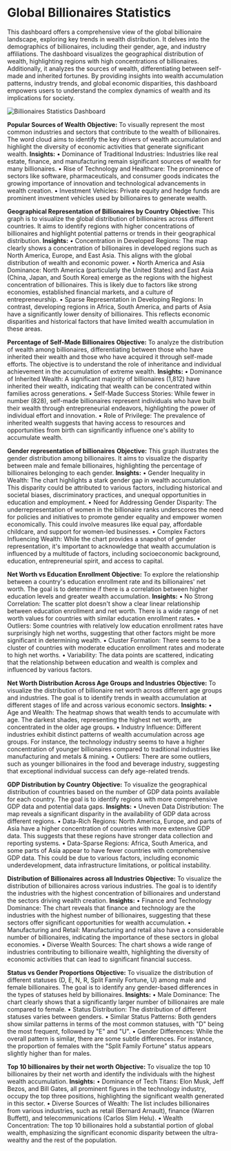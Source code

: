 # Global Billionaires Statistics #
This dashboard offers a comprehensive view of the global billionaire landscape, exploring key trends in wealth distribution. It delves into the demographics of billionaires, including their gender, age, and industry affiliations. The dashboard visualizes the geographical distribution of wealth, highlighting regions with high concentrations of billionaires. Additionally, it analyzes the sources of wealth, differentiating between self-made and inherited fortunes. By providing insights into wealth accumulation patterns, industry trends, and global economic disparities, this dashboard empowers users to understand the complex dynamics of wealth and its implications for society.

![Billionaires Statistics Dashboard](https://github.com/user-attachments/assets/c4ccebc1-68f0-419f-abd1-37f0531ff21d)

**Popular Sources of Wealth**
**Objective:** To visually represent the most common industries and sectors that contribute to the wealth of billionaires. The word cloud aims to identify the key drivers of wealth accumulation and highlight the diversity of economic activities that generate significant wealth.
**Insights:**
•	Dominance of Traditional Industries: Industries like real estate, finance, and manufacturing remain significant sources of wealth for many billionaires.
•	Rise of Technology and Healthcare: The prominence of sectors like software, pharmaceuticals, and consumer goods indicates the growing importance of innovation and technological advancements in wealth creation.
•	Investment Vehicles: Private equity and hedge funds are prominent investment vehicles used by billionaires to generate wealth.

**Geographical Representation of Billionaires by Country**
**Objective:** This graph is to visualize the global distribution of billionaires across different countries. It aims to identify regions with higher concentrations of billionaires and highlight potential patterns or trends in their geographical distribution.
**Insights:**
•	Concentration in Developed Regions: The map clearly shows a concentration of billionaires in developed regions such as North America, Europe, and East Asia. This aligns with the global distribution of wealth and economic power.
•	North America and Asia Dominance: North America (particularly the United States) and East Asia (China, Japan, and South Korea) emerge as the regions with the highest concentration of billionaires. This is likely due to factors like strong economies, established financial markets, and a culture of entrepreneurship.
•	Sparse Representation in Developing Regions: In contrast, developing regions in Africa, South America, and parts of Asia have a significantly lower density of billionaires. This reflects economic disparities and historical factors that have limited wealth accumulation in these areas.

**Percentage of Self-Made Billionaires**
**Objective:** To analyze the distribution of wealth among billionaires, differentiating between those who have inherited their wealth and those who have acquired it through self-made efforts. The objective is to understand the role of inheritance and individual achievement in the accumulation of extreme wealth.
**Insights:** 
•	Dominance of Inherited Wealth: A significant majority of billionaires (1,812) have inherited their wealth, indicating that wealth can be concentrated within families across generations.
•	Self-Made Success Stories: While fewer in number (828), self-made billionaires represent individuals who have built their wealth through entrepreneurial endeavors, highlighting the power of individual effort and innovation.
•	Role of Privilege: The prevalence of inherited wealth suggests that having access to resources and opportunities from birth can significantly influence one's ability to accumulate wealth.

**Gender representation of billionaires**
**Objective:** This graph illustrates the gender distribution among billionaires. It aims to visualize the disparity between male and female billionaires, highlighting the percentage of billionaires belonging to each gender.
**Insights:** 
•	Gender Inequality in Wealth: The chart highlights a stark gender gap in wealth accumulation. This disparity could be attributed to various factors, including historical and societal biases, discriminatory practices, and unequal opportunities in education and employment.
•	Need for Addressing Gender Disparity: The underrepresentation of women in the billionaire ranks underscores the need for policies and initiatives to promote gender equality and empower women economically. This could involve measures like equal pay, affordable childcare, and support for women-led businesses.
•	Complex Factors Influencing Wealth: While the chart provides a snapshot of gender representation, it's important to acknowledge that wealth accumulation is influenced by a multitude of factors, including socioeconomic background, education, entrepreneurial spirit, and access to capital.

**Net Worth vs Education Enrollment**
**Objective:** To explore the relationship between a country's education enrollment rate and its billionaires' net worth. The goal is to determine if there is a correlation between higher education levels and greater wealth accumulation.
**Insights:**
•	No Strong Correlation: The scatter plot doesn't show a clear linear relationship between education enrollment and net worth. There is a wide range of net worth values for countries with similar education enrollment rates.
•	Outliers: Some countries with relatively low education enrollment rates have surprisingly high net worths, suggesting that other factors might be more significant in determining wealth.
•	Cluster Formation: There seems to be a cluster of countries with moderate education enrollment rates and moderate to high net worths.
•	Variability: The data points are scattered, indicating that the relationship between education and wealth is complex and influenced by various factors.

**Net Worth Distribution Across Age Groups and Industries**
**Objective:** To visualize the distribution of billionaire net worth across different age groups and industries. The goal is to identify trends in wealth accumulation at different stages of life and across various economic sectors.
**Insights:**
•	Age and Wealth: The heatmap shows that wealth tends to accumulate with age. The darkest shades, representing the highest net worth, are concentrated in the older age groups.
•	Industry Influence: Different industries exhibit distinct patterns of wealth accumulation across age groups. For instance, the technology industry seems to have a higher concentration of younger billionaires compared to traditional industries like manufacturing and metals & mining.
•	Outliers: There are some outliers, such as younger billionaires in the food and beverage industry, suggesting that exceptional individual success can defy age-related trends.

**GDP Distribution by Country**
**Objective:** To visualize the geographical distribution of countries based on the number of GDP data points available for each country. The goal is to identify regions with more comprehensive GDP data and potential data gaps.
**Insights:**
•	Uneven Data Distribution: The map reveals a significant disparity in the availability of GDP data across different regions.
•	Data-Rich Regions: North America, Europe, and parts of Asia have a higher concentration of countries with more extensive GDP data. This suggests that these regions have stronger data collection and reporting systems.
•	Data-Sparse Regions: Africa, South America, and some parts of Asia appear to have fewer countries with comprehensive GDP data. This could be due to various factors, including economic underdevelopment, data infrastructure limitations, or political instability.

**Distribution of Billionaires across all Industries**
**Objective:** To visualize the distribution of billionaires across various industries. The goal is to identify the industries with the highest concentration of billionaires and understand the sectors driving wealth creation.
**Insights:**
•	Finance and Technology Dominance: The chart reveals that finance and technology are the industries with the highest number of billionaires, suggesting that these sectors offer significant opportunities for wealth accumulation.
•	Manufacturing and Retail: Manufacturing and retail also have a considerable number of billionaires, indicating the importance of these sectors in global economies.
•	Diverse Wealth Sources: The chart shows a wide range of industries contributing to billionaire wealth, highlighting the diversity of economic activities that can lead to significant financial success.

**Status vs Gender Proportions**
**Objective:** To visualize the distribution of different statuses (D, E, N, R, Split Family Fortune, U) among male and female billionaires. The goal is to identify any gender-based differences in the types of statuses held by billionaires.
**Insights:**
•	Male Dominance: The chart clearly shows that a significantly larger number of billionaires are male compared to female.
•	Status Distribution: The distribution of different statuses varies between genders.
•	Similar Status Patterns: Both genders show similar patterns in terms of the most common statuses, with "D" being the most frequent, followed by "E" and "U".
•	Gender Differences: While the overall pattern is similar, there are some subtle differences. For instance, the proportion of females with the "Split Family Fortune" status appears slightly higher than for males.

**Top 10 billionaires by their net worth**
**Objective:** To visualize the top 10 billionaires by their net worth and identify the individuals with the highest wealth accumulation.
**Insights:**
•	Dominance of Tech Titans: Elon Musk, Jeff Bezos, and Bill Gates, all prominent figures in the technology industry, occupy the top three positions, highlighting the significant wealth generated in this sector.
•	Diverse Sources of Wealth: The list includes billionaires from various industries, such as retail (Bernard Arnault), finance (Warren Buffett), and telecommunications (Carlos Slim Helu).
•	Wealth Concentration: The top 10 billionaires hold a substantial portion of global wealth, emphasizing the significant economic disparity between the ultra-wealthy and the rest of the population.


